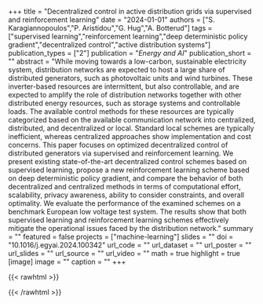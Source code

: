 +++
title = "Decentralized control in active distribution grids via supervised and reinforcement learning"
date = "2024-01-01"
authors = ["S. Karagiannopoulos","P. Aristidou","G. Hug","A. Botterud"]
tags = ["supervised learning","reinforcement learning","deep deterministic policy gradient","decentralized control","active distribution systems"]
publication_types = ["2"]
publication = "_Energy and AI_"
publication_short = ""
abstract = "While moving towards a low-carbon, sustainable electricity system, distribution networks are expected to host a large share of distributed generators, such as photovoltaic units and wind turbines. These inverter-based resources are intermittent, but also controllable, and are expected to amplify the role of distribution networks together with other distributed energy resources, such as storage systems and controllable loads. The available control methods for these resources are typically categorized based on the available communication network into centralized, distributed, and decentralized or local. Standard local schemes are typically inefficient, whereas centralized approaches show implementation and cost concerns. This paper focuses on optimized decentralized control of distributed generators via supervised and reinforcement learning. We present existing state-of-the-art decentralized control schemes based on supervised learning, propose a new reinforcement learning scheme based on deep deterministic policy gradient, and compare the behavior of both decentralized and centralized methods in terms of computational effort, scalability, privacy awareness, ability to consider constraints, and overall optimality. We evaluate the performance of the examined schemes on a benchmark European low voltage test system. The results show that both supervised learning and reinforcement learning schemes effectively mitigate the operational issues faced by the distribution network."
summary = ""
featured = false
projects = ["machine-learning"]
slides = ""
doi = "10.1016/j.egyai.2024.100342"
url_code = ""
url_dataset = ""
url_poster = ""
url_slides = ""
url_source = ""
url_video = ""
math = true
highlight = true
[image]
image = ""
caption = ""
+++

{{< rawhtml >}}
<div class='altmetric-embed' data-badge-type='donut' data-doi="10.1016/j.egyai.2024.100342"></div>
{{< /rawhtml >}}
